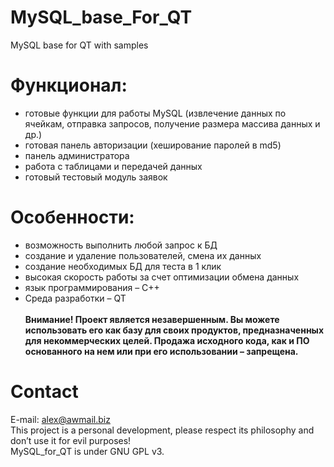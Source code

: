 # MySQL_base_For_QT
MySQL base for QT with samples<br>

# Функционал:

- готовые функции для работы MySQL (извлечение данных по ячейкам, отправка запросов, получение размера массива данных и др.)<br>
- готовая панель авторизации (хеширование паролей в md5)<br>
- панель администратора<br>
- работа с таблицами и передачей данных<br>
- готовый тестовый модуль заявок<br>
# Особенности:

- возможность выполнить любой запрос к БД<br>
- создание и удаление пользователей, смена их данных<br>
- создание необходимых БД для теста в 1 клик<br>
- высокая скорость работы за счет оптимизации обмена данных<br>
- язык программирования – С++<br>
- Среда разработки – QT<br><br>
<b>Внимание! Проект является незавершенным. Вы можете использовать его как базу для своих продуктов, предназначенных для некоммерческих целей. Продажа исходного кода, как и ПО основанного на нем или при его использовании – запрещена.</b>

# Contact
E-mail: alex@awmail.biz<br>
This project is a personal development, please respect its philosophy and don’t use it for evil purposes!<br>
MySQL_for_QT is under GNU GPL v3.<br>
